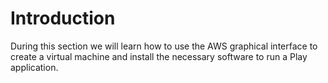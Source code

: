 # Introduction

During this section we will learn how to use the AWS graphical interface to create a virtual machine and install the necessary software to run a Play application.